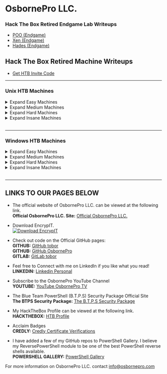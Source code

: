 # OsbornePro LLC.
### Hack The Box Retired Endgame Lab Writeups
- [POO (Endgame)](https://writeups.osbornepro.com/POO.pdf)
- [Xen (Endgame)](https://writeups.osbornepro.com/Xen.pdf)
- [Hades (Endgame)](https://writeups.osbornepro.com/Hades.pdf)

## Hack The Box Retired Machine Writeups

- [Get HTB Invite Code](https://writeups.osbornepro.com/Get_HTB_Invite_Code.pdf)

---

### Unix HTB Machines

<details>
  <summary>Expand Easy Machines</summary>
  
  <h4>Easy</h4>

<li><a href="https://writeups.osbornepro.com/Academy.pdf">Academy</a></li>
<li><a href="https://writeups.osbornepro.com/Admirer.pdf">Admirer</a></li>
<li><a href="https://writeups.osbornepro.com/Backdoor.pdf">Backdoor</a></li>
<li><a href="https://writeups.osbornepro.com/Doctor.pdf">Doctor</a></li>
<li><a href="https://writeups.osbornepro.com/Friendzone.pdf">Friendzone</a></li>
<li><a href="https://writeups.osbornepro.com/Luanne.pdf">Luanne</a></li>
<li><a href="https://writeups.osbornepro.com/OpenAdmin.pdf">OpenAdmin</a></li>
<li><a href="https://writeups.osbornepro.com/Pandora.pdf">Pandora</a></li>
<li><a href="https://writeups.osbornepro.com/Postman.pdf">Postman</a></li>
<li><a href="https://writeups.osbornepro.com/Tabby.pdf">Tabby</a></li>
<li><a href="https://writeups.osbornepro.com/Traceback.pdf">Traceback</a></li>
<li><a href="https://writeups.osbornepro.com/Traverxec.pdf">Traverxec</a></li>
  <li><a href="https://writeups.osbornepro.com/Writeup.pdf">Writeup</a></li>

</details>


<details>
  <summary>Expand Medium Machines</summary>
  
  <h4>Medium</h4>
      
<li><a href="https://writeups.osbornepro.com/AI.pdf">AI</a></li>
<li><a href="https://writeups.osbornepro.com/Bitlab.pdf">Bitlab</a></li>
<li><a href="https://writeups.osbornepro.com/Book.pdf">Book</a></li>
<li><a href="https://writeups.osbornepro.com/Cache.pdf">Cache</a></li>
<li><a href="https://writeups.osbornepro.com/Craft.pdf">Craft</a></li>
<li><a href="https://writeups.osbornepro.com/Jewel.pdf">Jewel</a></li>
<li><a href="https://writeups.osbornepro.com/Luke.pdf">Luke</a></li>
<li><a href="https://writeups.osbornepro.com/Magic.pdf">Magic</a></li>
<li><a href="https://writeups.osbornepro.com/Mango.pdf">Mango</a></li>
<li><a href="https://writeups.osbornepro.com/Meta.pdf">Meta</a></li>
<li><a href="https://writeups.osbornepro.com/Obscurity.pdf">Obscurity</a></li>
<li><a href="https://writeups.osbornepro.com/OpenKeyS.pdf">OpenKeyS</a></li>
<li><a href="https://writeups.osbornepro.com/Passage.pdf">Passage</a></li>
<li><a href="https://writeups.osbornepro.com/SneakyMailer.pdf">SneakyMailer</a></li>
<li><a href="https://writeups.osbornepro.com/Time.pdf">Time</a></li>
<li><a href="https://writeups.osbornepro.com/Timing.pdf">Timing</a></li>
<li><a href="https://writeups.osbornepro.com/Undetected.pdf"><Undetected</a></li>
<li><a href="https://writeups.osbornepro.com/Unicode.pdf">Unicode</a></li>
<li><a href="https://writeups.osbornepro.com/Wall.pdf">Wall</a></li>
  
</details>

<details>
  <summary>Expand Hard Machines</summary>
  
  <h4>Hard</h4>

<li><a href="https://writeups.osbornepro.com/Compromised.pdf">Compromised</a></li>
<li><a href="https://writeups.osbornepro.com/Feline.pdf">Feline</a></li>
<li><a href="https://writeups.osbornepro.com/ForwardSlash.pdf">ForwardSlash</a></li>
<li><a href="https://writeups.osbornepro.com/Intense.pdf">Intense</a></li>
<li><a href="https://writeups.osbornepro.com/Patents.pdf">Patents</a></li>
<li><a href="https://writeups.osbornepro.com/Player.pdf">Player</a></li>
<li><a href="https://writeups.osbornepro.com/Quick.pdf">Quick</a></li>
<li><a href="https://writeups.osbornepro.com/Registry.pdf">Registry</a></li>
<li><a href="https://writeups.osbornepro.com/Scavenger.pdf">Scavenger</a></li>
<li><a href="https://writeups.osbornepro.com/Travel.pdf">Travel</a></li>
<li><a href="https://writeups.osbornepro.com/Unbalanced.pdf">Unbalanced</a></li>
<li><a href="https://writeups.osbornepro.com/Zetta.pdf">Zetta</a></li>
      
</details>

<details>
  <summary>Expand Insane Machines</summary>
  
  <h4>Insane</h4>

<li><a href="https://writeups.osbornepro.com/CTF.pdf">CTF</a></li>
<li><a href="https://writeups.osbornepro.com/CrossFit.pdf">CrossFit</a></li>
<li><a href="https://writeups.osbornepro.com/Dyplesher.pdf">Dyplesher</a></li>
<li><a href="https://writeups.osbornepro.com/Fortune.pdf">Fortune</a></li>
<li><a href="https://writeups.osbornepro.com/PlayerTwo.pdf">PlayerTwo</a></li>
<li><a href="https://writeups.osbornepro.com/RopeTwo.pdf">RopeTwo</a></li>
<li><a href="https://writeups.osbornepro.com/Smasher2.pdf">Smasher2</a></li>
      
</details>
<br>

---

### Windows HTB Machines

<details>
  <summary>Expand Easy Machines</summary>
  
  <h4>Easy</h4>

<li><a href="https://writeups.osbornepro.com/Bastion.pdf">Bastion</a></li>
<li><a href="https://writeups.osbornepro.com/Blunder.pdf">Blunder</a></li>
<li><a href="https://writeups.osbornepro.com/Buff.pdf">Buff</a></li>
<li><a href="https://writeups.osbornepro.com/Forest.pdf">Forest</a></li>
<li><a href="https://writeups.osbornepro.com/Heist.pdf">Heist</a></li>
<li><a href="https://writeups.osbornepro.com/Nest.pdf">Nest</a></li>
<li><a href="https://writeups.osbornepro.com/NetMon.pdf">NetMon</a></li>
<li><a href="https://writeups.osbornepro.com/Omni.pdf">Omni</a></li>
<li><a href="https://writeups.osbornepro.com/Remote.pdf">Remote</a></li>
<li><a href="https://writeups.osbornepro.com/Sauna.pdf">Sauna</a></li>
<li><a href="https://writeups.osbornepro.com/ServMon.pdf">ServMon</a></li>

</details>

<details>
  <summary>Expand Medium Machines</summary>
  
  <h4>Medium</h4>

<li><a href="https://writeups.osbornepro.com/Cascade.pdf">Cascade</a></li>
<li><a href="https://writeups.osbornepro.com/Fuse.pdf">Fuse</a></li>
<li><a href="https://writeups.osbornepro.com/Json.pdf">Json</a></li>
<li><a href="https://writeups.osbornepro.com/Monteverde.pdf">Monteverde</a></li>
<li><a href="https://writeups.osbornepro.com/Querier.pdf">Querier</a></li>
<li><a href="https://writeups.osbornepro.com/Resolute.pdf">Resolute</a></li>
<li><a href="https://writeups.osbornepro.com/Sniper.pdf">Sniper</a></li>
<li><a href="https://writeups.osbornepro.com/Worker.pdf">Worker</a></li>
</details>

<details>
  <summary>Expand Hard Machines</summary>
  
  <h4>Hard</h4>
  
<li><a href="https://writeups.osbornepro.com/Blackfield.pdf">Blackfield</a></li>
<li><a href="https://writeups.osbornepro.com/Conceal.pdf">Conceal</a></li>
<li><a href="https://writeups.osbornepro.com/Control.pdf">Control</a></li>
<li><a href="https://writeups.osbornepro.com/HelpLine.pdf">Helpline</a></li>
<li><a href="https://writeups.osbornepro.com/RE.pdf">RE</a></li>
</details>

<details>
  <summary>Expand Insane Machines</summary>
  
  <h4>Insane</h4>

<li><a href="https://writeups.osbornepro.com/BankRobber.pdf">BankRobber</a></li>
<li><a href="https://writeups.osbornepro.com/HackBack.pdf">HackBack</a></li>
<li><a href="https://writeups.osbornepro.com/Multimaster.pdf">Multimaster</a></li>
  
</details>
<br>

---

## LINKS TO OUR PAGES BELOW
- The official website of OsbornePro LLC. can be viewed at the following link.<br>
__Official OsbornePro LLC. Site:__ [Official OsbornePro LLC.](https://osbornepro.com)

- Download EncrypIT.<br>
[![Download EncrypIT](https://a.fsdn.com/con/app/sf-download-button)](https://sourceforge.net/projects/encrypit/files/latest/download)

- Check out code on the Official GitHub pages: <br>
__GITHUB:__ [GitHub tobor](https://github.com/tobor88) <br>
__GITHUB:__ [GitHub OsbornePro](https://github.com/osbornepro)<br>
__GITLAB:__ [GitLab tobor](https://gitlab.com/tobor88)<br>

- Feel free to Connect with me on LinkedIn if you like what you read!<br>
__LINKEDIN:__ [Linkedin Personal](https://www.linkedin.com/in/roberthosborne/)

- Subscribe to the OsbornePro YouTube Channel<br>
__YOUTUBE:__ [YouTube OsbornePro TV](https://www.youtube.com/c/OsborneProLLC)

- The Blue Team PowerShell (B.T.P.S) Security Package Official Site <br>
__The BTPS Security Package:__ [The B.T.P.S Security Package](https://btpssecpack.osbornepro.com)

- My HackTheBox Profile can be viewed at the following link.<br>
__HACKTHEBOX:__ [HTB Profile](https://www.hackthebox.eu/profile/52286)

- Acclaim Badges<br>
__CREDLY:__ [Credly Certificate Verifications](https://www.credly.com/users/roberthosborne/badges)

- I have added a few of my GitHub repos to PowerShell Gallery. I believe my ReversePowerShell module to be one of the best PowerShell reverse shells available.<br>
__POWERSHELL GALLERY:__ [PowerShell Gallery](https://www.powershellgallery.com/profiles/tobor)

For more information on OsbornePro LLC. contact info@osbornepro.com 
